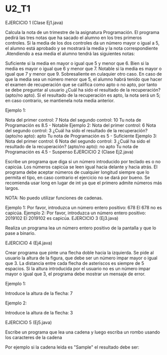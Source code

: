 # U2_T1

EJERCICIO 1 (Clase Ej1.java)

Calcula la nota de un trimestre de la asignatura Programación. El programa pedirá las tres notas que ha sacado el alumno en los tres primeros controles.
Si la media de los dos controles da un número mayor o igual a 5, el alumno está aprobado y se mostrará la media y la nota correspondiente .Atendiendo a esa media el alumno tendrá las siguientes notas:

Suficiente si la media en mayor o igual que 5 y menor que 6.
Bien si la media es mayor o igual que 6 y menor que 7.
Notable si la media es mayor o igual que 7 y menor que 9.
Sobresaliente en culaquier otro caso.
En caso de que la media sea un número menor que 5, el alumno habrá tenido que hacer el examen de recuperación que se califica como apto o no apto, por tanto se debe preguntar al usuario ¿Cuál
ha sido el resultado de la recuperación? (apto/no apto). Si el resultado de la recuperación es apto, la nota será un 5; en caso contrario, se mantienela nota media anterior.

Ejemplo 1:

Nota del primer control: 7
Nota del segundo control: 10
Tu nota de Programación es 8.5 - Notable
Ejemplo 2:
Nota del primer control: 6
Nota del segundo control: 3
¿Cuál ha sido el resultado de la recuperación? (apto/no apto): apto
Tu nota de Programación es 5 - Suficiente
Ejemplo 3:
Nota del primer control: 6
Nota del segundo control: 3
¿Cuál ha sido el resultado de la recuperación? (apto/no apto): no apto
Tu nota de Programación es 4.5 - Suspenso
EJERCICIO 2 (Clase Ej2.java)

Escribe un programa que diga si un número introducido por teclado es o no capicúa. Los números capicúa se leen igual hacia delante y hacia atrás. El programa debe aceptar números de cualquier longitud siempre que lo permita el tipo, en caso contrario el ejercicio no se dará por bueno. Se recomienda usar long en lugar de int ya que el primero admite números más largos.

NOTA: No puedo utilizar funciones de cadenas.

Ejemplo 1:
Por favor, introduzca un número entero positivo: 678
El 678 no es capicúa.
Ejemplo 2:
Por favor, introduzca un número entero positivo: 2019102
El 2019102 es capicúa.
EJERCICIO 3 (Ej3.java)

Realiza un programa lea un número entero positivo de la pantalla y que lo pase a binario.

EJERCICIO 4 (Ej4.java)

Crear programa que pinte una flecha doble hacia la izquierda. Se pide al usuario la altura de la figura, que debe ser un número impar mayor o igual que 3. La distancia entre cada flecha de asteriscos es siempre de 5 espacios. Si la altura introducida por el usuario no es un número impar mayor o igual que 3, el programa debe mostrar un mensaje de error.

Ejemplo 1:

Introduce la altura de la flecha: 7



Ejemplo 2:

Introduce la altura de la flecha: 3




EJERCICIO 5 (Ej5.java)

Escribe un programa que lea una cadena y luego escriba un rombo usando los caracteres de la cadena

Por ejemplo si la cadena leida es "Sample" el resultado debe ser:


